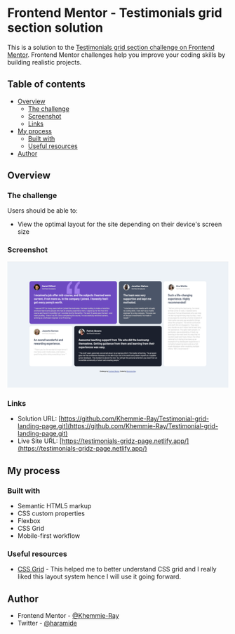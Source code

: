# Frontend Mentor - Testimonials grid section solution

This is a solution to the [Testimonials grid section challenge on Frontend Mentor](https://www.frontendmentor.io/challenges/testimonials-grid-section-Nnw6J7Un7). Frontend Mentor challenges help you improve your coding skills by building realistic projects. 

## Table of contents

- [Overview](#overview)
  - [The challenge](#the-challenge)
  - [Screenshot](#screenshot)
  - [Links](#links)
- [My process](#my-process)
  - [Built with](#built-with)
  - [Useful resources](#useful-resources)
- [Author](#author)

## Overview

### The challenge

Users should be able to:

- View the optimal layout for the site depending on their device's screen size

### Screenshot

![](./images/screenshot.png)

### Links

- Solution URL: [https://github.com/Khemmie-Ray/Testimonial-grid-landing-page.git](https://github.com/Khemmie-Ray/Testimonial-grid-landing-page.git)
- Live Site URL: [https://testimonials-gridz-page.netlify.app/](https://testimonials-gridz-page.netlify.app/)

## My process

### Built with

- Semantic HTML5 markup
- CSS custom properties
- Flexbox
- CSS Grid
- Mobile-first workflow

### Useful resources

- [CSS Grid](https://scrimba.com/learn/cssgrid) - This helped me to better understand CSS grid and I really liked this layout system hence I will use it going forward.

## Author

- Frontend Mentor - [@Khemmie-Ray](https://www.frontendmentor.io/profile/Khemmie-Ray)
- Twitter - [@haramide](https://www.twitter.com/haramide)